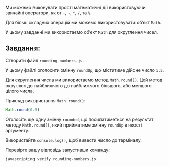 Ми можемо виконувати прості математичні дії використовуючи звичайні оператори, як от `+`, `-`, `*`, `/`, та `%`.

Для більш складних операцій ми можемо використовувати об’єкт `Math`.

У цьому завданні ми використаємо об’єкт `Math` для округлення чисел.

## Завдання:

Створити файл `rounding-numbers.js`.

У цьому файлі оголосити змінну `roundUp`, що міститиме дійсне число `1.5`.

Для скруглення числа ми використаємо метод `Math.round()`. Цей метод округлює до найближчого до найближчого більшого, або меншого цілого числа.

Приклад використання `Math.round()`:

```js
Math.round(0.5)
```

Оголосіть ще одну змінну `rounded`, що посилатиметься на результат методу `Math.round()`, який прийматиме змінну `roundUp` в якості аргументу.

Використайте `console.log()`, щоб вивести число до терміналу.

Перевірте вашу відповідь запустивши команду:

```bash
javascripting verify rounding-numbers.js
```
